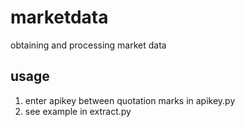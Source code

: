 # marketdata
obtaining and processing market data<br>
## usage
1. enter apikey between quotation marks in apikey.py
2. see example in extract.py
